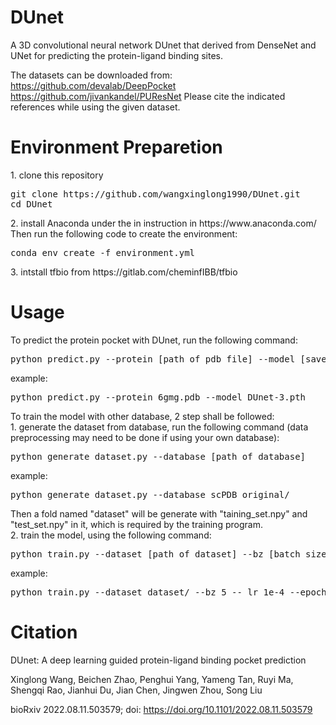<h1>DUnet</h1>
A 3D convolutional neural network DUnet that derived from DenseNet and UNet for predicting the protein-ligand binding sites.

The datasets can be downloaded from:
https://github.com/devalab/DeepPocket
https://github.com/jivankandel/PUResNet
Please cite the indicated references while using the given dataset.

<h1>Environment Preparetion</h1>
1. clone this repository
<pre>
git clone https://github.com/wangxinglong1990/DUnet.git
cd DUnet
</pre>
2. install Anaconda under the in instruction in https://www.anaconda.com/  
Then run the following code to create the environment:
<pre>
conda env create -f environment.yml
</pre>
3. intstall tfbio from https://gitlab.com/cheminfIBB/tfbio

<h1>Usage</h1>
To predict the protein pocket with DUnet, run the following command:
<pre>
python predict.py --protein [path of pdb file] --model [saved model]
</pre>
example:
<pre>
python predict.py --protein 6gmg.pdb --model DUnet-3.pth
</pre>
To train the model with other database, 2 step shall be followed:<br>
1. generate the dataset from database, run the following command (data preprocessing may need to be done if using your own database):  
<pre>
python generate_dataset.py --database [path of database]
</pre>
example:  
<pre>
python generate_dataset.py --database scPDB_original/
</pre>
Then a fold named "dataset" will be generate with "taining_set.npy" and "test_set.npy" in it, which is required by the training program.<br>
2. train the model, using the following command:
<pre>
python train.py --dataset [path of dataset] --bz [batch size] -- lr [learning rate] --epoch [number of epochs]
</pre>
example:
<pre>
python train.py --dataset dataset/ --bz 5 -- lr 1e-4 --epoch 100
</pre>

<h1>Citation</h1>
DUnet: A deep learning guided protein-ligand binding pocket prediction

Xinglong Wang, Beichen Zhao, Penghui Yang, Yameng Tan, Ruyi Ma, Shengqi Rao, Jianhui Du, Jian Chen, Jingwen Zhou, Song Liu

bioRxiv 2022.08.11.503579; doi: https://doi.org/10.1101/2022.08.11.503579
